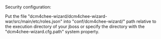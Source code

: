 Security configuration:

Put the file "dcm4chee-wizard/dcm4chee-wizard-war/src/main/etc/roles.json"
into "conf/dcm4chee-wizard/" path relative to the execution directory of your jboss
or specify the directory with the "dcm4chee-wizard.cfg.path" system property.
